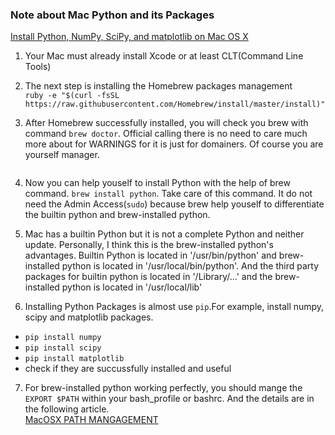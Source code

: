 ### Note about Mac Python and its Packages

[Install Python, NumPy, SciPy, and matplotlib on Mac OS X](http://penandpants.com/2012/02/24/install-python/)

1. Your Mac must already install Xcode or at least CLT(Command Line Tools)

2. The next step is installing the Homebrew packages management <br>
`ruby -e "$(curl -fsSL https://raw.githubusercontent.com/Homebrew/install/master/install)"`

3. After Homebrew successfully installed, you will check you brew with command `brew doctor`. Official calling there is no need to care much more about for WARNINGS for it is just for domainers. Of course you are yourself manager.

![]()

4. Now you can help youself to install Python with the help of brew command. `brew install python`. Take care of this command. It do not need the Admin Access(`sudo`) because brew help youself to differentiate the builtin python and brew-installed python.

5. Mac has a builtin Python but it is not a complete Python and neither update. Personally, I think this is the brew-installed python's advantages. Builtin Python is located in '/usr/bin/python' and brew-installed python is located in '/usr/local/bin/python'. And the third party packages for builtin python is located in '/Library/...' and the brew-installed python is located in '/usr/local/lib'

6. Installing Python Packages is almost use `pip`.For example, install numpy, scipy and matplotlib packages.
* `pip install numpy`
* `pip install scipy`
* `pip install matplotlib`
* check if they are succussfully installed and useful

7. For brew-installed python working perfectly, you should mange the `EXPORT $PATH` within your bash_profile or bashrc. And the details are in the following article. <br>
[MacOSX PATH MANGAGEMENT](http://muttsnutts.github.io/blog/2011/09/12/manage-path-on-mac-os-x-lion/)
